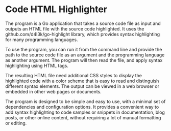 # Code HTML Highlighter

The program is a Go application that takes a source code file as input and outputs an HTML file with the source code highlighted. It uses the github.com/d4l3k/go-highlight library, which provides syntax highlighting for many programming languages.

To use the program, you can run it from the command line and provide the path to the source code file as an argument and the programming language as another argument. The program will then read the file, and apply syntax highlighting using HTML tags.

The resulting HTML file need additional CSS styles to display the highlighted code with a color scheme that is easy to read and distinguish different syntax elements. The output can be viewed in a web browser or embedded in other web pages or documents.

The program is designed to be simple and easy to use, with a minimal set of dependencies and configuration options. It provides a convenient way to add syntax highlighting to code samples or snippets in documentation, blog posts, or other online content, without requiring a lot of manual formatting or editing.
